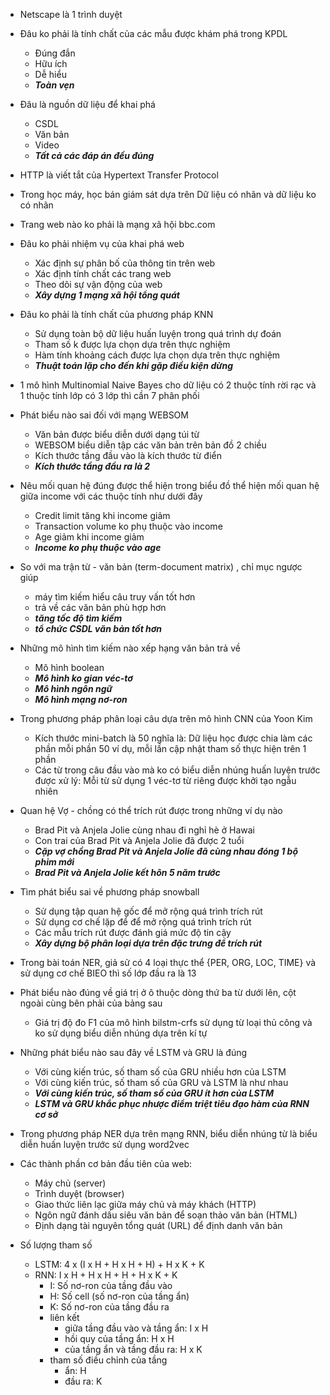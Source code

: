 - Netscape là 1 trình duyệt

- Đâu ko phải là tính chất của các mẫu được khám phá trong KPDL
    - Đúng đắn
    - Hữu ích
    - Dễ hiểu
    - ***Toàn vẹn***

- Đâu là nguồn dữ liệu để khai phá
    - CSDL
    - Văn bản
    - Video
    - ***Tất cả các đáp án đều đúng***

- HTTP là viết tắt của Hypertext Transfer Protocol

- Trong học máy, học bán giám sát dựa trên Dữ liệu có nhãn và dữ liệu ko có nhãn

- Trang web nào ko phải là mạng xã hội bbc.com

- Đâu ko phải nhiệm vụ của khai phá web
    - Xác định sự phân bố của thông tin trên web
    - Xác định tính chất các trang web
    - Theo dõi sự vận động của web
    - ***Xây dựng 1 mạng xã hội tổng quát***

- Đâu ko phải là tính chất của phương pháp KNN
    - Sử dụng toàn bộ dữ liệu huấn luyện trong quá trình dự đoán
    - Tham số k được lựa chọn dựa trên thực nghiệm
    - Hàm tính khoảng cách được lựa chọn dựa trên thực nghiệm
    - ***Thuật toán lặp cho đến khi gặp điều kiện dừng***

- 1 mô hình Multinomial Naive Bayes cho dữ liệu có 2 thuộc tính rời rạc và 1 thuộc tính lớp có 3 lớp thì cần 7 phân phối

- Phát biểu nào sai đối với mạng WEBSOM
    - Văn bản được biểu diễn dưới dạng túi từ
    - WEBSOM biểu diễn tập các văn bản trên bản đồ 2 chiều
    - Kích thước tầng đầu vào là kích thước từ điển
    - ***Kích thước tầng đầu ra là 2***

- Nêu mối quan hệ đúng được thể hiện trong biểu đồ thể hiện mối quan hệ giữa income với các thuộc tính như dưới đây
    - Credit limit tăng khi income giảm
    - Transaction volume ko phụ thuộc vào income
    - Age giảm khi income giảm
    - ***Income ko phụ thuộc vào age***

- So với ma trận từ - văn bản (term-document matrix) , chỉ mục ngược giúp
    - máy tìm kiếm hiểu câu truy vấn tốt hơn
    - trả về các văn bản phù hợp hơn
    - ***tăng tốc độ tìm kiếm***
    - ***tổ chức CSDL văn bản tốt hơn***

- Những mô hình tìm kiếm nào xếp hạng văn bản trả về
    - Mô hình boolean
    - ***Mô hình ko gian véc-tơ***
    - ***Mô hình ngôn ngữ***
    - ***Mô hình mạng nơ-ron***

- Trong phương pháp phân loại câu dựa trên mô hình CNN của Yoon Kim
    - Kích thước mini-batch là 50 nghĩa là: Dữ liệu học được chia làm các phần mỗi phần 50 ví dụ, mỗi lần cập nhật tham số thực hiện trên 1 phần
    - Các từ trong câu đầu vào mà ko có biểu diễn nhúng huấn luyện trước được xử lý: Mỗi từ sử dụng 1 véc-tơ từ riêng được khởi tạo ngẫu nhiên

- Quan hệ Vợ - chồng có thể trích rút được trong những ví dụ nào
    - Brad Pit và Anjela Jolie cùng nhau đi nghỉ hè ở Hawai
    - Con trai của Brad Pit và Anjela Jolie đã được 2 tuổi
    - ***Cặp vợ chồng Brad Pit và Anjela Jolie đã cùng nhau đóng 1 bộ phim mới***
    - ***Brad Pit và Anjela Jolie kết hôn 5 năm trước***

- Tìm phát biểu sai về phương pháp snowball
    - Sử dụng tập quan hệ gốc để mở rộng quá trình trích rút
    - Sử dụng cơ chế lặp để để mở rộng quá trình trích rút
    - Các mẫu trích rút được đánh giá mức độ tin cậy
    - ***Xây dựng bộ phân loại dựa trên đặc trưng để trích rút***

- Trong bài toán NER, giả sử có 4 loại thực thể {PER, ORG, LOC, TIME} và sử dụng cơ chế BIEO thì số lớp đầu ra là 13

- Phát biểu nào đúng về giá trị ở ô thuộc dòng thứ ba từ dưới lên, cột ngoài cùng bên phải của bảng sau
    - Giá trị độ đo F1 của mô hình bilstm-crfs sử dụng từ loại thủ công và ko sử dụng biểu diễn nhúng dựa trên kí tự

- Những phát biểu nào sau đây về LSTM và GRU là đúng
    - Với cùng kiến trúc, số tham số của GRU nhiều hơn của LSTM
    - Với cùng kiến trúc, số tham số của GRU và LSTM là như nhau
    - ***Với cùng kiến trúc, số tham số của GRU ít hơn của LSTM***
    - ***LSTM và GRU khắc phục nhược điểm triệt tiêu đạo hàm của RNN cơ sở***

- Trong phương pháp NER dựa trên mạng RNN, biểu diễn nhúng từ là biểu diễn huấn luyện trước sử dụng word2vec

- Các thành phần cơ bản đầu tiên của web:
    - Máy chủ (server)
    - Trình duyệt (browser)
    - Giao thức liên lạc giữa máy chủ và máy khách (HTTP)
    - Ngôn ngữ đánh dấu siêu văn bản để soạn thảo văn bản (HTML)
    - Định dạng tài nguyên tổng quát (URL) để định danh văn bản

- Số lượng tham số
    - LSTM: 4 x (I x H + H x H + H) + H x K + K
    - RNN: I x H + H x H + H + H x K + K
        - I: Số nơ-ron của tầng đầu vào
        - H: Số cell (số nơ-ron của tầng ẩn)
        - K: Số nơ-ron của tầng đầu ra
        - liên kết 
            - giữa tầng đầu vào và tầng ẩn: I x H
            - hồi quy của tầng ẩn: H x H
            - của tầng ẩn và tầng đầu ra: H x K
        - tham số điều chỉnh của tầng 
            - ẩn: H
            - đầu ra: K
